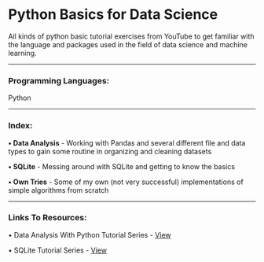 # Python Basics for Data Science

All kinds of python basic tutorial exercises from YouTube to get familiar with the language and packages used in the field of data science and machine learning.

- - - -

### Programming Languages: ###
Python

- - - -

### Index: ###
**• Data Analysis** - Working with Pandas and several different file and data types to gain some routine in organizing and
                      cleaning datasets
             
**• SQLite** - Messing around with SQLite and getting to know the basics

**• Own Tries** - Some of my own (not very successful) implementations of simple algorithms from scratch

- - - -

### Links To Resources: ###

• Data Analysis With Python Tutorial Series - [View](https://www.youtube.com/playlist?list=PLQVvvaa0QuDc-3szzjeP6N6b0aDrrKyL-)

• SQLite Tutorial Series - [View](https://www.youtube.com/playlist?list=PLQVvvaa0QuDezJh0sC5CqXLKZTSKU1YNo)
